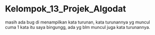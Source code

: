# Kelompok_13_Projek_Algodat
masih ada bug di menampilkan kata turunan, kata turunannya yg muncul cuma 1 kata
itu saya bingungg, ada yg blm muncul juga kata turunannya.
